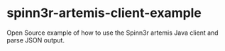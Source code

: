 spinn3r-artemis-client-example
==============================

Open Source example of how to use the Spinn3r artemis Java client and parse JSON output.
